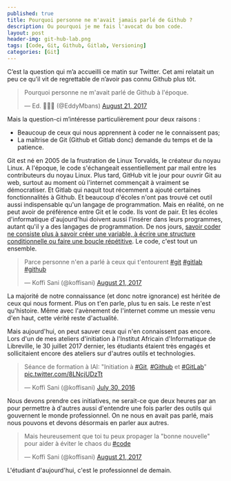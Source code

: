```yaml
---
published: true
title: Pourquoi personne ne m'avait jamais parlé de Github ?
description: Ou pourquoi je me fais l'avocat du bon code.
layout: post
header-img: git-hub-lab.png
tags: [Code, Git, Github, Gitlab, Versioning]
categories: [Git]
---
```

C’est la question qui m’a accueilli ce matin sur Twitter. Cet ami relatait un peu ce qu’il vit de regrettable de n’avoir pas connu Github plus tôt.<!--more--> 

<blockquote class="twitter-tweet" data-lang="en"><p lang="fr" dir="ltr">Pourquoi personne ne m&#39;avait parlé de Github à l&#39;époque.</p>&mdash; Ed. 🤦🏽‍♂️ (@EddyMbans) <a href="https://twitter.com/EddyMbans/status/899565403797680129">August 21, 2017</a></blockquote>
<script async src="//platform.twitter.com/widgets.js" charset="utf-8"></script>

Mais la question-ci m’intéresse particulièrement pour deux raisons : 

- Beaucoup de ceux qui nous apprennent à coder ne le connaissent pas;
- La maîtrise de Git (Github et Gitlab donc) demande du temps et de la patience.

Git est né en 2005 de la frustration de Linux Torvalds, le créateur du noyau Linux. A l'époque, le code s'échangeait essentiellement par mail entre les contributeurs du noyau Linux. Plus tard, GitHub vit le jour pour ouvrir Git au web, surtout au moment où l'internet commençait à vraiment se démocratiser. Et Gitlab qui naquit tout récemment a ajouté certaines fonctionnalités à Github. Et beaucoup d'écoles n'ont pas trouvé cet outil aussi indispensable qu'un langage de programmation.  Mais en réalité, on ne peut avoir de préférence entre Git et le code. Ils vont de pair. Et les écoles d'informatique d'aujourd'hui doivent aussi l'insérer dans leurs programmes, autant qu'il y a des langages de programmation. De nos jours, [savoir coder ne consiste plus à savoir créer une variable, à écrire une structure conditionnelle ou faire une boucle répétitive](https://www.linkedin.com/pulse/coder-cest-bien-mais-mieux-koffi-sani). Le code, c'est tout un ensemble.

<blockquote class="twitter-tweet" data-lang="en"><p lang="fr" dir="ltr">Parce personne n&#39;en a parlé à ceux  qui t&#39;entourent <a href="https://twitter.com/hashtag/git?src=hash">#git</a> <a href="https://twitter.com/hashtag/gitlab?src=hash">#gitlab</a> <a href="https://twitter.com/hashtag/github?src=hash">#github</a></p>&mdash; Koffi Sani (@koffisani) <a href="https://twitter.com/koffisani/status/899610018760335360">August 21, 2017</a></blockquote>
<script async src="//platform.twitter.com/widgets.js" charset="utf-8"></script> 
La majorité de notre connaissance (et donc notre ignorance) est héritée de ceux qui nous forment. Plus on t'en parle, plus tu en sais. Le reste n'est qu'histoire. Même avec l'avènement de l'internet comme un messie venu d'en haut, cette vérité reste d'actualité. 

Mais aujourd'hui, on peut sauver ceux qui n'en connaissent pas encore. Lors d'un de mes ateliers d'initiation à l'Institut Africain d'Informatique de Libreville, le 30 juillet 2017 dernier, les étudiants étaient très engagés et sollicitaient encore des ateliers sur d'autres outils et technologies. 
<blockquote class="twitter-tweet" data-lang="en"><p lang="fr" dir="ltr">Séance de formation à IAI: &quot;Initiation à <a href="https://twitter.com/hashtag/Git?src=hash">#Git</a>, <a href="https://twitter.com/hashtag/Github?src=hash">#Github</a> et <a href="https://twitter.com/hashtag/GitLab?src=hash">#GitLab</a>&quot; <a href="https://t.co/8LNcjUDzTt">pic.twitter.com/8LNcjUDzTt</a></p>&mdash; Koffi Sani (@koffisani) <a href="https://twitter.com/koffisani/status/759497238691414016">July 30, 2016</a></blockquote>
<script async src="//platform.twitter.com/widgets.js" charset="utf-8"></script>

Nous devons prendre ces initiatives, ne serait-ce que deux heures par an pour permettre à d'autres aussi d'entendre une fois parler des outils qui gouvernent le monde professionnel. On ne nous en avait pas parlé, mais nous pouvons et devons désormais en parler aux autres. 

<blockquote class="twitter-tweet" data-conversation="none" data-lang="en"><p lang="fr" dir="ltr">Mais heureusement que toi tu peux propager la &quot;bonne nouvelle&quot; pour aider à éviter le chaos du <a href="https://twitter.com/hashtag/code?src=hash">#code</a></p>&mdash; Koffi Sani (@koffisani) <a href="https://twitter.com/koffisani/status/899610230958559233">August 21, 2017</a></blockquote>
<script async src="//platform.twitter.com/widgets.js" charset="utf-8"></script>
L'étudiant d'aujourd'hui, c'est le professionnel de demain.
